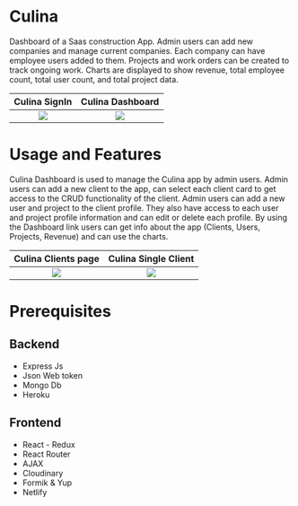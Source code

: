 # Culina

Dashboard of a Saas construction App. Admin users can add new companies and manage current companies. Each company can have employee users added to them. Projects and work orders can be created to track ongoing work. Charts are displayed to show revenue, total employee count, total user count, and total project data.

|                                                               Culina SignIn                                                               |                                                             Culina Dashboard                                                              |
| :---------------------------------------------------------------------------------------------------------------------------------------: | :---------------------------------------------------------------------------------------------------------------------------------------: |
| ![](https://res.cloudinary.com/dytheecsk/image/upload/c_scale,w_748/v1625076618/projects/Screen_Shot_2021-06-30_at_7.15.42_PM_bwbzic.png) | ![](https://res.cloudinary.com/dytheecsk/image/upload/c_scale,w_741/v1625076921/projects/Screen_Shot_2021-06-30_at_7.16.01_PM_pzqi1o.png) |

# Usage and Features

Culina Dashboard is used to manage the Culina app by admin users. Admin users can add a new client to the app, can select each client card to get access to the CRUD functionality of the client. Admin users can add a new user and project to the client profile. They also have access to each user and project profile information and can edit or delete each profile.
By using the Dashboard link users can get info about the app (Clients, Users, Projects, Revenue) and can use the charts.

|                                                            Culina Clients page                                                            |                                                           Culina Single Client                                                            |
| :---------------------------------------------------------------------------------------------------------------------------------------: | :---------------------------------------------------------------------------------------------------------------------------------------: |
| ![](https://res.cloudinary.com/dytheecsk/image/upload/c_scale,w_706/v1625073663/projects/Screen_Shot_2021-06-30_at_7.16.12_PM_gau5er.png) | ![](https://res.cloudinary.com/dytheecsk/image/upload/c_scale,w_800/v1625073666/projects/Screen_Shot_2021-06-30_at_7.16.26_PM_nxervm.png) |

# Prerequisites

## Backend

- Express Js
- Json Web token
- Mongo Db
- Heroku

## Frontend

- React - Redux
- React Router
- AJAX
- Cloudinary
- Formik & Yup
- Netlify

